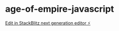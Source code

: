 # age-of-empire-javascript

[Edit in StackBlitz next generation editor ⚡️](https://stackblitz.com/~/github.com/Aquaday/age-of-empire-javascript)